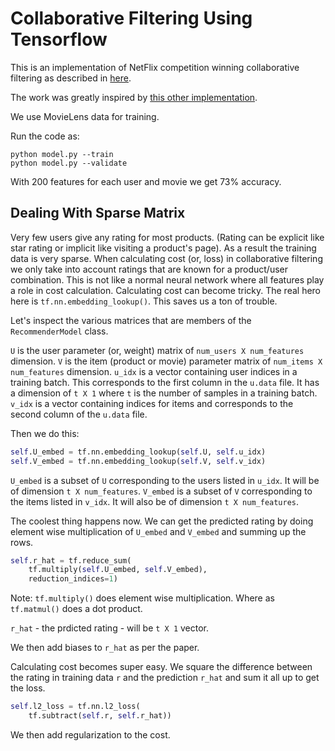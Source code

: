# Collaborative Filtering Using Tensorflow

This is an implementation of NetFlix competition winning collaborative filtering as described in [here](https://datajobs.com/data-science-repo/Recommender-Systems-%5BNetflix%5D.pdf).

The work was greatly inspired by [this other implementation](https://github.com/arongdari/MatrixFactorization-TensorFlow).

We use MovieLens data for training.

Run the code as:

```
python model.py --train
python model.py --validate
```

With 200 features for each user and movie we get 73% accuracy.

## Dealing With Sparse Matrix
Very few users give any rating for most products. (Rating can be explicit like star rating or implicit like visiting a product's page).
As a result the training data is very sparse. When calculating cost (or, loss) in collaborative filtering we only take
into account ratings that are known for a product/user combination. This is not like a normal
neural network where all features play a role in cost calculation. Calculating cost can become tricky. The real hero here is
``tf.nn.embedding_lookup()``. This saves us a ton of trouble. 

Let's inspect the various matrices that are members of the ``RecommenderModel`` class.

``U`` is the user parameter (or, weight) matrix of ``num_users X num_features`` dimension. ``V`` is the item (product or movie) parameter
  matrix of ``num_items X num_features`` dimension. ``u_idx`` is a vector containing user indices in a training batch. This corresponds to the first column in the ``u.data`` file. It has a dimension of ``t X 1`` where ``t`` is the number of samples in a training batch. ``v_idx`` is a vector containing indices for items and corresponds to the second column of the ``u.data`` file.

 Then we do this:

```python
self.U_embed = tf.nn.embedding_lookup(self.U, self.u_idx)
self.V_embed = tf.nn.embedding_lookup(self.V, self.v_idx)
```

``U_embed`` is a subset of ``U`` corresponding to the users listed in ``u_idx``. It will be of dimension ``t X num_features``. ``V_embed`` is a subset of ``V`` corresponding to the items listed in ``v_idx``. It will also be of dimension ``t X num_features``.

The coolest thing happens now. We can get the predicted rating by doing element wise multiplication of ``U_embed`` and ``V_embed`` and summing up the rows.

```python
self.r_hat = tf.reduce_sum(
    tf.multiply(self.U_embed, self.V_embed), 
    reduction_indices=1)
```

Note: ``tf.multiply()`` does element wise multiplication. Where as ``tf.matmul()`` does a dot product.

``r_hat`` - the prdicted rating - will be ``t X 1`` vector.

We then add biases to ``r_hat`` as per the paper.

Calculating cost becomes super easy. We square the difference between the rating in training data ``r`` and the prediction ``r_hat`` and sum it all up to get the loss.

```python
self.l2_loss = tf.nn.l2_loss(
    tf.subtract(self.r, self.r_hat))
```

We then add regularization to the cost.
